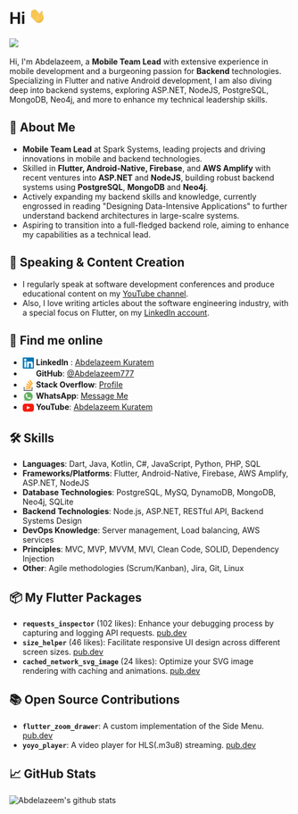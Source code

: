 # Hi <img src="./assets/wave.gif" width="30px">

<img src="https://komarev.com/ghpvc/?username=Abdelazeem777&style=flat"/>

Hi, I'm Abdelazeem, a **Mobile Team Lead** with extensive experience in mobile development and a burgeoning passion for **Backend** technologies. Specializing in Flutter and native Android development, I am also diving deep into backend systems, exploring ASP.NET, NodeJS, PostgreSQL, MongoDB, Neo4j, and more to enhance my technical leadership skills.

## 🚀 About Me
- **Mobile Team Lead** at Spark Systems, leading projects and driving innovations in mobile and backend technologies.
- Skilled in **Flutter, Android-Native, Firebase**, and **AWS Amplify** with recent ventures into **ASP.NET** and **NodeJS**, building robust backend systems using **PostgreSQL**, **MongoDB** and **Neo4j**.
- Actively expanding my backend skills and knowledge, currently engrossed in reading "Designing Data-Intensive Applications" to further understand backend architectures in large-scalre systems.
- Aspiring to transition into a full-fledged backend role, aiming to enhance my capabilities as a technical lead.

## 📢 Speaking & Content Creation
- I regularly speak at software development conferences and produce educational content on my [YouTube channel](https://www.youtube.com/@abdelazeemkuratem7972).
- Also, I love writing articles about the software engineering industry, with a special focus on Flutter, on my [LinkedIn account](https://www.linkedin.com/in/abdelazeem-kuratem).

## 💬 Find me online
- <img src="./assets/linkedinIcon.svg" width="20px" align="center"> **LinkedIn** : [Abdelazeem Kuratem](https://www.linkedin.com/in/abdelazeem-kuratem)
- <img src="./assets/github.svg" width="20px" align="center"> **GitHub**: [@Abdelazeem777](https://github.com/Abdelazeem777)
- <img src="./assets/stackOverflow.svg" width="20px" align="center"> **Stack Overflow**: [Profile](https://stackoverflow.com/users/10975244/abdelazeem-kuratem)
- <img src="./assets/whatsApp.svg" width="20px" align="center"> **WhatsApp**: [Message Me](https://wa.me/+201118563106)
- <img src="./assets/youtube.svg" width="20px" align="center" > **YouTube**: [Abdelazeem Kuratem](https://www.youtube.com/@abdelazeemkuratem7972)

## 🛠 Skills
- **Languages**: Dart, Java, Kotlin, C#, JavaScript, Python, PHP, SQL 
- **Frameworks/Platforms**: Flutter, Android-Native, Firebase, AWS Amplify, ASP.NET, NodeJS
- **Database Technologies**: PostgreSQL, MySQ, DynamoDB, MongoDB, Neo4j, SQLite
- **Backend Technologies**: Node.js, ASP.NET, RESTful API, Backend Systems Design
- **DevOps Knowledge**: Server management, Load balancing, AWS services
- **Principles**: MVC, MVP, MVVM, MVI, Clean Code, SOLID, Dependency Injection
- **Other**: Agile methodologies (Scrum/Kanban), Jira, Git, Linux

## 📦 My Flutter Packages
- **`requests_inspector`** (102 likes): Enhance your debugging process by capturing and logging API requests. [pub.dev](https://pub.dev/packages/requests_inspector)
- **`size_helper`** (46 likes): Facilitate responsive UI design across different screen sizes. [pub.dev](https://pub.dev/packages/size_helper)
- **`cached_network_svg_image`** (24 likes): Optimize your SVG image rendering with caching and animations. [pub.dev](https://pub.dev/packages/cached_network_svg_image)

## 📚 Open Source Contributions
- **`flutter_zoom_drawer`**: A custom implementation of the Side Menu. [pub.dev](https://pub.dev/packages/flutter_zoom_drawer)
- **`yoyo_player`**: A video player for HLS(.m3u8) streaming. [pub.dev](https://pub.dev/packages/yoyo_player)

## &#x1f4c8; GitHub Stats
![Abdelazeem's github stats](https://github-readme-stats.vercel.app/api?username=abdelazeem777&show_icons=true&theme=algolia)

